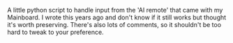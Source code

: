 A little python script to handle input from the 'AI remote' that came with my
Mainboard. I wrote this years ago and don't know if it still works but thought 
it's worth preserving. There's also lots of comments, so it shouldn't be too
hard to tweak to your preference.
